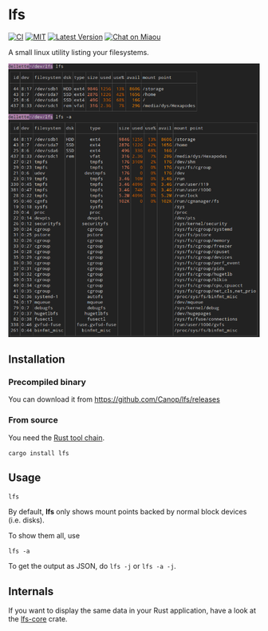 # lfs

[![CI][s3]][l3] [![MIT][s2]][l2] [![Latest Version][s1]][l1] [![Chat on Miaou][s4]][l4]

[s1]: https://img.shields.io/crates/v/lfs.svg
[l1]: https://crates.io/crates/lfs

[s2]: https://img.shields.io/badge/license-MIT-blue.svg
[l2]: LICENSE

[s3]: https://travis-ci.org/Canop/lfs.svg?branch=master
[l3]: https://travis-ci.org/Canop/lfs

[s4]: https://miaou.dystroy.org/static/shields/room.svg
[l4]: https://miaou.dystroy.org/3768?Rust


A small linux utility listing your filesystems.

![screenshot](doc/screenshot.png)

## Installation

### Precompiled binary

You can download it from https://github.com/Canop/lfs/releases

### From source

You need the [Rust tool chain](https://rustup.rs/).

```
cargo install lfs
```

## Usage

```
lfs
```
By default, **lfs** only shows mount points backed by normal block devices (i.e. disks).

To show them all, use

```
lfs -a
```

To get the output as JSON, do `lfs -j` or  `lfs -a -j`.

## Internals

If you want to display the same data in your Rust application, have a look at the [lfs-core](https://docs.rs/lfs-core/) crate.
